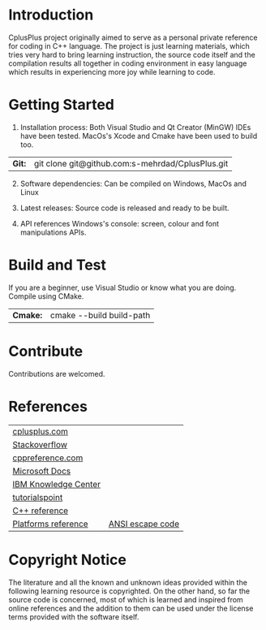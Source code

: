 # Introduction 
CplusPlus project originally aimed to serve as a personal private reference for coding in C++ language.
The project is just learning materials, which tries very hard to bring learning instruction, the source code itself and the compilation results all together in coding environment in easy language which results in experiencing more joy while learning to code.


# Getting Started
1.  Installation process:
Both Visual Studio and Qt Creator (MinGW) IDEs have been tested. MacOs's Xcode and Cmake have been used to build too.

<table>
<tr>
<td><b>Git:</b></td>
<td>git clone git@github.com:s-mehrdad/CplusPlus.git</td>
</tr>
</table>

2.  Software dependencies:
Can be compiled on Windows, MacOs and Linux

3.  Latest releases:
Source code is released and ready to be built.

4.  API references
Windows's console: screen, colour and font manipulations APIs.

# Build and Test
If you are a beginner, use Visual Studio or know what you are doing.
Compile using CMake.

<table>
<tr>
<td><b>Cmake:</b></td>
<td>cmake --build build-path</td>
</tr>
</table>

# Contribute
Contributions are welcomed.

# References
<table>
<tr>
<td><a href="http://www.cplusplus.com/">cplusplus.com</a></td>
</tr>
<tr>
<td><a href="https://stackoverflow.com">Stackoverflow</a></td>
</tr>
<tr>
<td><a href="https://de.cppreference.com/">cppreference.com</a></td>
</tr>
<tr>
<td><a href="https://docs.microsoft.com/">Microsoft Docs</a></td>
</tr>
<tr>
<td><a href="https://www.ibm.com/support/knowledgecenter/en/">IBM Knowledge Center</a></td>
</tr>
<tr>
<td><a href="https://www.tutorialspoint.com/cplusplus/">tutorialspoint</a></td>
</tr>
<tr>
<td><a href="http://www.cplusplus.com/reference/">C++ reference</a></td>
</tr>
<tr>
<td><a href="https://sourceforge.net/p/predef/wiki/OperatingSystems/">Platforms reference</a></td>
<td><a href="https://en.wikipedia.org/wiki/ANSI_escape_code#DOS,_OS/2,_and_Windows">ANSI escape code</a></td>
</tr>
</table>

# Copyright Notice
The literature and all the known and unknown ideas provided within the following learning resource is copyrighted. On the other hand, so far the source code is concerned, most of which is learned and inspired from online references and the addition to them can be used under the license terms provided with the software itself.

